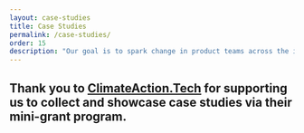 ```yaml
---
layout: case-studies
title: Case Studies
permalink: /case-studies/
order: 15
description: "Our goal is to spark change in product teams across the industry and provide the tools to drive climate action throughout their organization and beyond."
---
```


## Thank you to [ClimateAction.Tech](https://climateaction.tech/) for supporting us to collect and showcase case studies via their mini-grant program.
